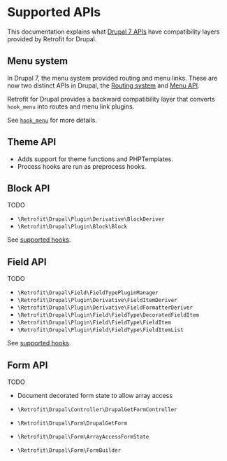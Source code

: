 # Supported APIs

This documentation explains what [Drupal 7 APIs](https://www.drupal.org/docs/7/api) have compatibility layers provided 
by Retrofit for Drupal.

## Menu system

In Drupal 7, the menu system provided routing and menu links. These are now two distinct APIs in Drupal, 
the [Routing system](https://www.drupal.org/docs/drupal-apis/routing-system) and [Menu API](https://www.drupal.org/docs/drupal-apis/menu-api).

Retrofit for Drupal provides a backward compatibility layer that converts `hook_menu` into routes and menu link plugins.

See [`hook_menu`](supported-hooks.md#hook_menu) for more details.

## Theme API 

* Adds support for theme functions and PHPTemplates.
* Process hooks are run as preprocess hooks.

## Block API

TODO

- `\Retrofit\Drupal\Plugin\Derivative\BlockDeriver`
- `\Retrofit\Drupal\Plugin\Block\Block`

See [supported hooks](supported-hooks.md#block-hooks). 

## Field API

TODO

- `\Retrofit\Drupal\Field\FieldTypePluginManager`
- `\Retrofit\Drupal\Plugin\Derivative\FieldItemDeriver`
- `\Retrofit\Drupal\Plugin\Derivative\FieldFormatterDeriver`
- `\Retrofit\Drupal\Plugin\Field\FieldType\DecoratedFieldItem`
- `\Retrofit\Drupal\Plugin\Field\FieldType\FieldItem`
- `\Retrofit\Drupal\Plugin\Field\FieldType\FieldItemList`

See [supported hooks](supported-hooks.md#field-hooks).

## Form API

TODO 
* Document decorated form state to allow array access

* `\Retrofit\Drupal\Controller\DrupalGetFormController`
* `\Retrofit\Drupal\Form\DrupalGetForm`
* `\Retrofit\Drupal\Form\ArrayAccessFormState`
* `\Retrofit\Drupal\Form\FormBuilder`
